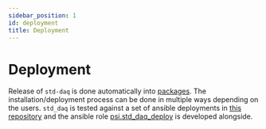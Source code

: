 ```yaml
---
sidebar_position: 1
id: deployment
title: Deployment
---
```


# Deployment

Release of `std-daq` is done automatically into [packages](packages.md). The installation/deployment process can be done in multiple ways depending on the users. `std_daq` is tested against a set of ansible deployments in [this repository](https://git.psi.ch/std_daq_configs/sls/poc_fast_deploy) and the ansible role [psi.std_daq_deploy](https://git.psi.ch/controls-ci/psi.std_daq_deploy) is developed alongside.

